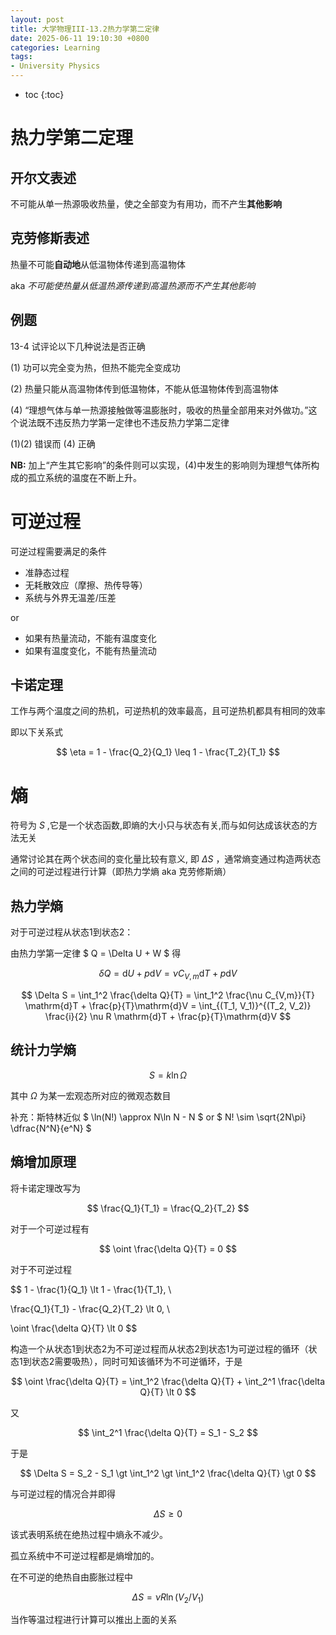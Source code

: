 ```yaml
---
layout: post
title: 大学物理III-13.2热力学第二定律
date: 2025-06-11 19:10:30 +0800
categories: Learning
tags:
- University Physics
---
```

* toc
{:toc}

# 热力学第二定理

## 开尔文表述

不可能从单一热源吸收热量，使之全部变为有用功，而不产生**其他影响**

## 克劳修斯表述

热量不可能**自动地**从低温物体传递到高温物体

aka
*不可能使热量从低温热源传递到高温热源而不产生其他影响*

## 例题

13-4 试评论以下几种说法是否正确

(1) 功可以完全变为热，但热不能完全变成功

(2) 热量只能从高温物体传到低温物体，不能从低温物体传到高温物体

(4) “理想气体与单一热源接触做等温膨胀时，吸收的热量全部用来对外做功。”这个说法既不违反热力学第一定律也不违反热力学第二定律

(1)(2) 错误而 (4) 正确

**NB:** 加上“产生其它影响”的条件则可以实现，(4)中发生的影响则为理想气体所构成的孤立系统的温度在不断上升。

# 可逆过程

可逆过程需要满足的条件

- 准静态过程
- 无耗散效应（摩擦、热传导等）
- 系统与外界无温差/压差

or

- 如果有热量流动，不能有温度变化
- 如果有温度变化，不能有热量流动

## 卡诺定理

工作与两个温度之间的热机，可逆热机的效率最高，且可逆热机都具有相同的效率

即以下关系式

$$ \eta = 1 - \frac{Q_2}{Q_1} \leq 1 - \frac{T_2}{T_1} $$

# 熵

符号为 $S$ ,它是一个状态函数,即熵的大小只与状态有关,而与如何达成该状态的方法无关

通常讨论其在两个状态间的变化量比较有意义, 即 $\Delta S$ ，通常熵变通过构造两状态之间的可逆过程进行计算（即热力学熵 aka 克劳修斯熵）

## 热力学熵

对于可逆过程从状态1到状态2：

由热力学第一定律 $ Q = \Delta U + W $ 得

$$ \delta Q = \mathrm{d}U + p\mathrm{d}V = \nu C_{V,m} \mathrm{d}T + p\mathrm{d}V $$

$$ \Delta S = \int_1^2 \frac{\delta Q}{T} = \int_1^2 \frac{\nu C_{V,m}}{T} \mathrm{d}T + \frac{p}{T}\mathrm{d}V = \int_{(T_1, V_1)}^{(T_2, V_2)} \frac{i}{2} \nu R \mathrm{d}T  + \frac{p}{T}\mathrm{d}V $$

## 统计力学熵

$$ S = k\ln\Omega $$

其中 $\Omega$ 为某一宏观态所对应的微观态数目

补充：斯特林近似 $ \ln(N!) \approx N\ln N - N $ or $ N! \sim \sqrt{2N\pi} \dfrac{N^N}{e^N} $

## 熵增加原理

将卡诺定理改写为

$$ \frac{Q_1}{T_1} = \frac{Q_2}{T_2} $$

对于一个可逆过程有

$$ \oint \frac{\delta Q}{T} = 0 $$

对于不可逆过程

$$ 1 - \frac{1}{Q_1} \lt 1 - \frac{1}{T_1}, \\

\frac{Q_1}{T_1} - \frac{Q_2}{T_2} \lt 0, \\

\oint \frac{\delta Q}{T} \lt 0 $$

构造一个从状态1到状态2为不可逆过程而从状态2到状态1为可逆过程的循环（状态1到状态2需要吸热），同时可知该循环为不可逆循环，于是

$$ \oint \frac{\delta Q}{T} = \int_1^2 \frac{\delta Q}{T} + \int_2^1 \frac{\delta Q}{T} \lt 0 $$

又

$$ \int_2^1 \frac{\delta Q}{T} = S_1 - S_2 $$

于是

$$ \Delta S = S_2 - S_1 \gt \int_1^2 \gt \int_1^2 \frac{\delta Q}{T} \gt 0 $$

与可逆过程的情况合并即得

$$ \Delta S \geq 0 $$

该式表明系统在绝热过程中熵永不减少。

孤立系统中不可逆过程都是熵增加的。

在不可逆的绝热自由膨胀过程中

$$ \Delta S = \nu R \ln(V_2 / V_1) $$

当作等温过程进行计算可以推出上面的关系